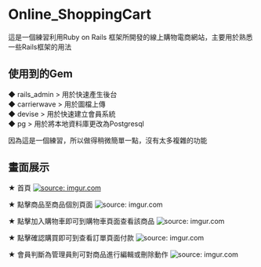 # Online_ShoppingCart

這是一個練習利用Ruby on Rails 框架所開發的線上購物電商網站，主要用於熟悉一些Rails框架的用法

## 使用到的Gem

◆ rails_admin   > 用於快速產生後台 <br/>
◆ carrierwave   > 用於圖檔上傳     <br/>
◆ devise        > 用於快速建立會員系統   <br/>
◆ pg            > 用於將本地資料庫更改為Postgresql


因為這是一個練習，所以做得稍微簡單一點，沒有太多複雜的功能

## 畫面展示

★ 首頁
<a href="https://imgur.com/a/o7IXdry"><img src="https://imgur.com/ewlgrLa" title="source: imgur.com" /></a>



★ 點擊商品至商品個別頁面
<img src="https://imgur.com/a/UoZA27x" title="source: imgur.com" />


★ 點擊加入購物車即可到購物車頁面查看該商品
<img src="https://imgur.com/a/AutP8f9" title="source: imgur.com" />


★ 點擊確認購買即可到查看訂單頁面付款
<img src="https://imgur.com/a/7EDEHdV" title="source: imgur.com" />


★ 會員判斷為管理員則可對商品進行編輯或刪除動作
<img src="https://imgur.com/a/icwUi9c" title="source: imgur.com" />
